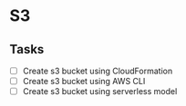 # S3

## Tasks 

- [ ] Create s3 bucket using CloudFormation
- [ ] Create s3 bucket using AWS CLI 
- [ ] Create s3 bucket using serverless model